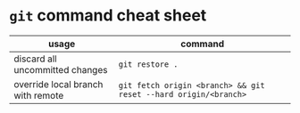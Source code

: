 # `git` command cheat sheet

|usage|command|
|---|---|
|discard all uncommitted changes|`git restore .`|
|override local branch with remote|`git fetch origin <branch> && git reset --hard origin/<branch>`|
